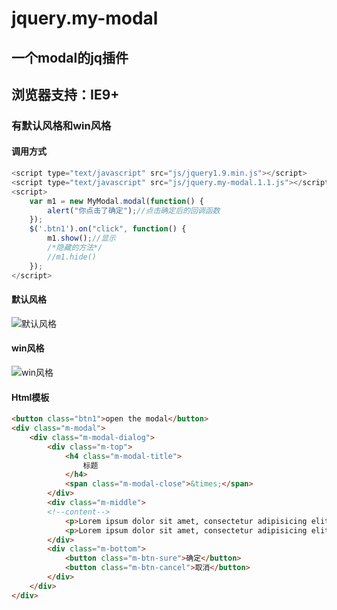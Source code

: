 # jquery.my-modal
一个modal的jq插件
---
浏览器支持：IE9+
---
### 有默认风格和win风格

#### 调用方式

```javascript
<script type="text/javascript" src="js/jquery1.9.min.js"></script>
<script type="text/javascript" src="js/jquery.my-modal.1.1.js"></script>
<script>
	var m1 = new MyModal.modal(function() {
		alert("你点击了确定");//点击确定后的回调函数
	});
	$('.btn1').on("click", function() {
		m1.show();//显示
		/*隐藏的方法*/
		//m1.hide()
	});
</script>
```

#### 默认风格

![默认风格](http://opok8iwaa.bkt.clouddn.com/image/github/modal/defaultStyle.jpg)

#### win风格

![win风格](http://opok8iwaa.bkt.clouddn.com/image/github/modal/winStyle.jpg)

#### Html模板

```html
<button class="btn1">open the modal</button>
<div class="m-modal">
	<div class="m-modal-dialog">
		<div class="m-top">
			<h4 class="m-modal-title">
				标题
			</h4>
			<span class="m-modal-close">&times;</span>
		</div>
		<div class="m-middle">
		<!--content-->
			<p>Lorem ipsum dolor sit amet, consectetur adipisicing elit. Dicta facere repellat culpa similique officiis praesentium eos! Eum atque maxime beatae similique nihil perferendis laborum tempora amet adipisci corrupti. Porro id.</p>
			<p>Lorem ipsum dolor sit amet, consectetur adipisicing elit. Dicta facere repellat culpa similique officiis praesentium eos! Eum atque maxime beatae similique nihil perferendis laborum tempora amet adipisci corrupti. Porro id.</p>
		</div>
		<div class="m-bottom">
			<button class="m-btn-sure">确定</button>
			<button class="m-btn-cancel">取消</button>
		</div>
	</div>
</div>
```

